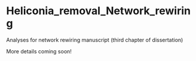 # Heliconia_removal_Network_rewiring
Analyses for network rewiring manuscript (third chapter of dissertation)

More details coming soon!
